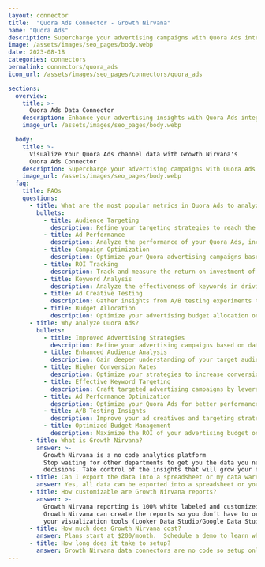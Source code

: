 ```yaml
---
layout: connector
title:  "Quora Ads Connector - Growth Nirvana"
name: "Quora Ads"
description: Supercharge your advertising campaigns with Quora Ads integration. Gain actionable insights from campaign data analysis to optimize your advertising efforts.
image: /assets/images/seo_pages/body.webp
date: 2023-08-18
categories: connectors
permalink: connectors/quora_ads
icon_url: /assets/images/seo_pages/connectors/quora_ads

sections:
  overview:
    title: >-
      Quora Ads Data Connector
    description: Enhance your advertising insights with Quora Ads integration. Unlock valuable data to shape your advertising strategies, analyze campaign performance, and drive better results.
    image_url: /assets/images/seo_pages/body.webp

  body:
    title: >-
      Visualize Your Quora Ads channel data with Growth Nirvana's
      Quora Ads Connector
    description: Supercharge your advertising campaigns with Quora Ads integration. Gain actionable insights from campaign data analysis to optimize your advertising efforts.
    image_url: /assets/images/seo_pages/body.webp
  faq:
    title: FAQs
    questions:
      - title: What are the most popular metrics in Quora Ads to analyze?
        bullets:
          - title: Audience Targeting
            description: Refine your targeting strategies to reach the right audience on Quora.
          - title: Ad Performance
            description: Analyze the performance of your Quora Ads, including click-through rates and conversion rates.
          - title: Campaign Optimization
            description: Optimize your Quora advertising campaigns based on data-driven insights.
          - title: ROI Tracking
            description: Track and measure the return on investment of your Quora advertising campaigns.
          - title: Keyword Analysis
            description: Analyze the effectiveness of keywords in driving engagement and conversions.
          - title: Ad Creative Testing
            description: Gather insights from A/B testing experiments to improve ad creatives.
          - title: Budget Allocation
            description: Optimize your advertising budget allocation on Quora for better results.
      - title: Why analyze Quora Ads?
        bullets:
          - title: Improved Advertising Strategies
            description: Refine your advertising campaigns based on data-driven insights from Quora Ads.
          - title: Enhanced Audience Analysis
            description: Gain deeper understanding of your target audience on Quora.
          - title: Higher Conversion Rates
            description: Optimize your strategies to increase conversion rates on Quora.
          - title: Effective Keyword Targeting
            description: Craft targeted advertising campaigns by leveraging effective keyword analysis.
          - title: Ad Performance Optimization
            description: Optimize your Quora Ads for better performance and higher engagement.
          - title: A/B Testing Insights
            description: Improve your ad creatives and targeting strategies with insights from A/B tests.
          - title: Optimized Budget Management
            description: Maximize the ROI of your advertising budget on Quora.
      - title: What is Growth Nirvana?
        answer: >-
          Growth Nirvana is a no code analytics platform 
          Stop waiting for other departments to get you the data you need to make critical business 
          decisions. Take control of the insights that will grow your business.
      - title: Can I export the data into a spreadsheet or my data warehouse?
        answer: Yes, all data can be exported into a spreadsheet or your data warehouse (Google BigQuery, AWS, Snowflake, Azure, etc)
      - title: How customizable are Growth Nirvana reports?
        answer: >-
          Growth Nirvana reporting is 100% white labeled and customized to your specifications.
          Growth Nirvana can create the reports so you don’t have to or you can connect
          your visualization tools (Looker Data Studio/Google Data Studio, Tableau, PowerBI, etc) to Growth Nirvana.
      - title: How much does Growth Nirvana cost?
        answer: Plans start at $200/month.  Schedule a demo to learn what plan is best for you.
      - title: How long does it take to setup?
        answer: Growth Nirvana data connectors are no code so setup only requires a few clicks.
---
```

